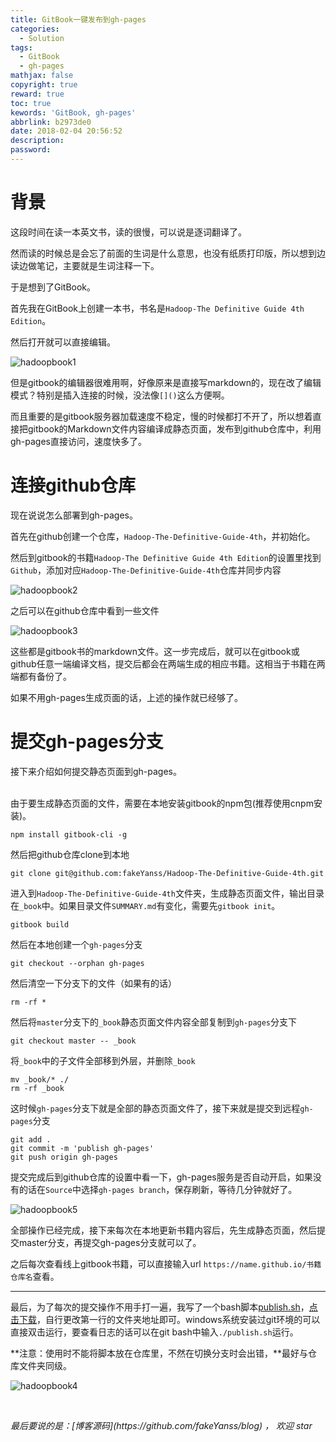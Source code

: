 ```yaml
---
title: GitBook一键发布到gh-pages
categories:
  - Solution
tags:
  - GitBook
  - gh-pages
mathjax: false
copyright: true
reward: true
toc: true
kewords: 'GitBook, gh-pages'
abbrlink: b2973de0
date: 2018-02-04 20:56:52
description:
password:
---
```


# 背景

这段时间在读一本英文书，读的很慢，可以说是逐词翻译了。

然而读的时候总是会忘了前面的生词是什么意思，也没有纸质打印版，所以想到边读边做笔记，主要就是生词注释一下。

于是想到了GitBook。

首先我在GitBook上创建一本书，书名是`Hadoop-The Definitive Guide 4th Edition`。

然后打开就可以直接编辑。

![hadoopbook1](http://ouat6a0as.bkt.clouddn.com/hadoopbook1.png)

但是gitbook的编辑器很难用啊，好像原来是直接写markdown的，现在改了编辑模式？特别是插入连接的时候，没法像`[]()`这么方便啊。

而且重要的是gitbook服务器加载速度不稳定，慢的时候都打不开了，所以想着直接把gitbook的Markdown文件内容编译成静态页面，发布到github仓库中，利用gh-pages直接访问，速度快多了。

# 连接github仓库

现在说说怎么部署到gh-pages。


首先在github创建一个仓库，`Hadoop-The-Definitive-Guide-4th`，并初始化。

然后到gitbook的书籍`Hadoop-The Definitive Guide 4th Edition`的设置里找到`Github`，添加对应`Hadoop-The-Definitive-Guide-4th`仓库并同步内容

![hadoopbook2](http://ouat6a0as.bkt.clouddn.com/hadoopbook2.png)

之后可以在github仓库中看到一些文件

![hadoopbook3](http://ouat6a0as.bkt.clouddn.com/hadoopbook3.png)

这些都是gitbook书的markdown文件。这一步完成后，就可以在gitbook或github任意一端编译文档，提交后都会在两端生成的相应书籍。这相当于书籍在两端都有备份了。

如果不用gh-pages生成页面的话，上述的操作就已经够了。

# 提交gh-pages分支

接下来介绍如何提交静态页面到gh-pages。<br><br>

由于要生成静态页面的文件，需要在本地安装gitbook的npm包(推荐使用cnpm安装)。
```
npm install gitbook-cli -g
```
然后把github仓库clone到本地
```
git clone git@github.com:fakeYanss/Hadoop-The-Definitive-Guide-4th.git
```
进入到`Hadoop-The-Definitive-Guide-4th`文件夹，生成静态页面文件，输出目录在`_book`中。如果目录文件`SUMMARY.md`有变化，需要先`gitbook init`。
```
gitbook build
```
然后在本地创建一个`gh-pages`分支
```
git checkout --orphan gh-pages
```
然后清空一下分支下的文件（如果有的话）
```
rm -rf *
```
然后将`master`分支下的`_book`静态页面文件内容全部复制到`gh-pages`分支下
```
git checkout master -- _book
```
将`_book`中的子文件全部移到外层，并删除`_book`
```
mv _book/* ./
rm -rf _book
```
这时候`gh-pages`分支下就是全部的静态页面文件了，接下来就是提交到远程`gh-pages`分支
```
git add .
git commit -m 'publish gh-pages'
git push origin gh-pages
```
提交完成后到github仓库的设置中看一下，gh-pages服务是否自动开启，如果没有的话在`Source`中选择`gh-pages branch`，保存刷新，等待几分钟就好了。

![hadoopbook5](http://ouat6a0as.bkt.clouddn.com/hadoopbook5.png)

全部操作已经完成，接下来每次在本地更新书籍内容后，先生成静态页面，然后提交master分支，再提交gh-pages分支就可以了。

之后每次查看线上gitbook书籍，可以直接输入url `https://name.github.io/书籍仓库名`查看。

---

最后，为了每次的提交操作不用手打一遍，我写了一个bash脚本[publish.sh](https://github.com/fakeYanss/Hadoop-The-Definitive-Guide-4th/blob/master/publish.sh)，[点击下载](http://ouat6a0as.bkt.clouddn.com/publish.sh)，自行更改第一行的文件夹地址即可。windows系统安装过git环境的可以直接双击运行，要查看日志的话可以在git bash中输入`./publish.sh`运行。

**注意：使用时不能将脚本放在仓库里，不然在切换分支时会出错，**最好与仓库文件夹同级。

![hadoopbook4](http://ouat6a0as.bkt.clouddn.com/hadoopbook4.png)

<br>
<p id="div-border-top-green"><i>最后要说的是：[博客源码](https://github.com/fakeYanss/blog) ， 欢迎 star</i></p>


